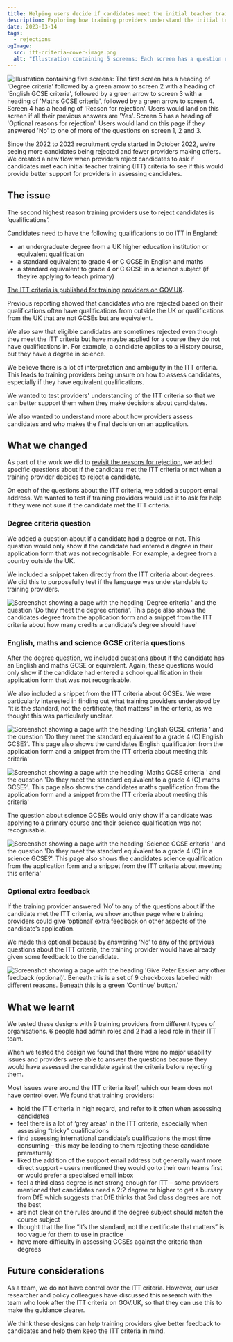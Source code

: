 ```yaml
---
title: Helping users decide if candidates meet the initial teacher training criteria
description: Exploring how training providers understand the initial teacher training criteria and if we can better support them when assessing candidates.
date: 2023-03-14
tags:
  - rejections
ogImage:
  src: itt-criteria-cover-image.png
  alt: "Illustration containing 5 screens: Each screen has a question relating to the initial teacher training criteria. If users answer 'Yes' to every question, they go to a page to give a reason for rejecting the candidate. If users answer 'No' to one or more of the questions, they go to a page where they can give optional feedback to the candidate."
---
```


![Illustration containing five screens: The first screen has a heading of 'Degree criteria' followed by a green arrow to screen 2 with a heading of 'English GCSE criteria', followed by a green arrow to screen 3 with a heading of 'Maths GCSE criteria', followed by a green arrow to screen 4. Screen 4 has a heading of 'Reason for rejection'. Users would land on this screen if all their previous answers are 'Yes'. Screen 5 has a heading of 'Optional reasons for rejection'. Users would land on this page if they answered 'No' to one of more of the questions on screen 1, 2 and 3.](itt-criteria-cover-image.png)

Since the 2022 to 2023 recruitment cycle started in October 2022, we’re seeing more candidates being rejected and fewer providers making offers. We created a new flow when providers reject candidates to ask if candidates met each initial teacher training (ITT) criteria to see if this would provide better support for providers in assessing candidates.

## The issue

The second highest reason training providers use to reject candidates is ‘qualifications’.

Candidates need to have the following qualifications to do ITT in England:

- an undergraduate degree from a UK higher education institution or equivalent qualification
- a standard equivalent to grade 4 or C GCSE in English and maths
- a standard equivalent to grade 4 or C GCSE in a science subject (if they’re applying to teach primary)

[The ITT criteria is published for training providers on GOV.UK](https://www.gov.uk/government/publications/initial-teacher-training-criteria/initial-teacher-training-itt-criteria-and-supporting-advice).

Previous reporting showed that candidates who are rejected based on their qualifications often have qualifications from outside the UK or qualifications from the UK that are not GCSEs but are equivalent.

We also saw that eligible candidates are sometimes rejected even though they meet the ITT criteria but have maybe applied for a course they do not have qualifications in. For example, a candidate applies to a History course, but they have a degree in science.

We believe there is a lot of interpretation and ambiguity in the ITT criteria. This leads to training providers being unsure on how to assess candidates, especially if they have equivalent qualifications.

We wanted to test providers' understanding of the ITT criteria so that we can better support them when they make decisions about candidates.

We also wanted to understand more about how providers assess candidates and who makes the final decision on an application.

## What we changed

As part of the work we did to [revisit the reasons for rejection](/manage-teacher-training-applications/revisiting-reasons-for-rejection/), we added specific questions about if the candidate met the ITT criteria or not when a training provider decides to reject a candidate.

On each of the questions about the ITT criteria, we added a support email address. We wanted to test if training providers would use it to ask for help if they were not sure if the candidate met the ITT criteria.

### Degree criteria question

We added a question about if a candidate had a degree or not. This question would only show if the candidate had entered a degree in their application form that was not recognisable. For example, a degree from a country outside the UK.

We included a snippet taken directly from the ITT criteria about degrees. We did this to purposefully test if the language was understandable to training providers.

![Screenshot showing a page with the heading 'Degree criteria ' and the question 'Do they meet the degree criteria'. This page also shows the candidates degree from the application form and a snippet from the ITT criteria about how many credits a candidate’s degree should have'](degree-question.png)

### English, maths and science GCSE criteria questions

After the degree question, we included questions about if the candidate has an English and maths GCSE or equivalent. Again, these questions would only show if the candidate had entered a school qualification in their application form that was not recognisable.

We also included a snippet from the ITT criteria about GCSEs. We were particularly interested in finding out what training providers understood by “it is the standard, not the certificate, that matters” in the criteria, as we thought this was particularly unclear.

![Screenshot showing a page with the heading 'English GCSE criteria ' and the question 'Do they meet the standard equivalent to a grade 4 (C) English GCSE?'. This page also shows the candidates English qualification from the application form and a snippet from the ITT criteria about meeting this criteria'](english-gcse-question.png)

![Screenshot showing a page with the heading 'Maths GCSE criteria ' and the question 'Do they meet the standard equivalent to a grade 4 (C) maths GCSE?'. This page also shows the candidates maths qualification from the application form and a snippet from the ITT criteria about meeting this criteria'](maths-gcse-question.png)

The question about science GCSEs would only show if a candidate was applying to a primary course and their science qualification was not recognisable.

![Screenshot showing a page with the heading 'Science GCSE criteria ' and the question 'Do they meet the standard equivalent to a grade 4 (C) in a science GCSE?'. This page also shows the candidates science qualification from the application form and a snippet from the ITT criteria about meeting this criteria'](science-gcse-question.png)

### Optional extra feedback

If the training provider answered ‘No’ to any of the questions about if the candidate met the ITT criteria, we show another page where training providers could give ‘optional’ extra feedback on other aspects of the candidate’s application.

We made this optional because by answering ‘No’ to any of the previous questions about the ITT criteria, the training provider would have already given some feedback to the candidate.

![Screenshot showing a page with the heading 'Give Peter Essien any other feedback (optional)'. Beneath this is a set of 9 checkboxes labelled with different reasons. Beneath this is a green ‘Continue’ button.'](optional-feedback.png)

## What we learnt

We tested these designs with 9 training providers from different types of organisations. 6 people had admin roles and 2 had a lead role in their ITT team.

When we tested the design we found that there were no major usability issues and providers were able to answer the questions because they would have assessed the candidate against the criteria before rejecting them.

Most issues were around the ITT criteria itself, which our team does not have control over. We found that training providers:

- hold the ITT criteria in high regard, and refer to it often when assessing candidates
- feel there is a lot of ‘grey areas’ in the ITT criteria, especially when assessing “tricky” qualifications
- find assessing international candidate’s qualifications the most time consuming – this may be leading to them rejecting these candidate prematurely
- liked the addition of the support email address but generally want more direct support – users mentioned they would go to their own teams first or would prefer a specialsed email inbox
- feel a third class degree is not strong enough for ITT – some providers mentioned that candidates need a 2:2 degree or higher to get a bursary from DfE which suggests that DfE thinks that 3rd class degrees are not the best
- are not clear on the rules around if the degree subject should match the course subject
- thought that the line “it’s the standard, not the certificate that matters” is too vague for them to use in practice
- have more difficulty in assessing GCSEs against the criteria than degrees

## Future considerations

As a team, we do not have control over the ITT criteria. However, our user researcher and policy colleagues have discussed this research with the team who look after the ITT criteria on GOV.UK, so that they can use this to make the guidance clearer.

We think these designs can help training providers give better feedback to candidates and help them keep the ITT criteria in mind.
